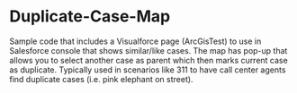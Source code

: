 # Duplicate-Case-Map

Sample code that includes a Visualforce page (ArcGisTest) to use in Salesforce console that shows similar/like cases. The map has pop-up that allows you to select another case as parent which then marks current case as duplicate. Typically used in scenarios like 311 to have call center agents find duplicate cases (i.e. pink elephant on street).
